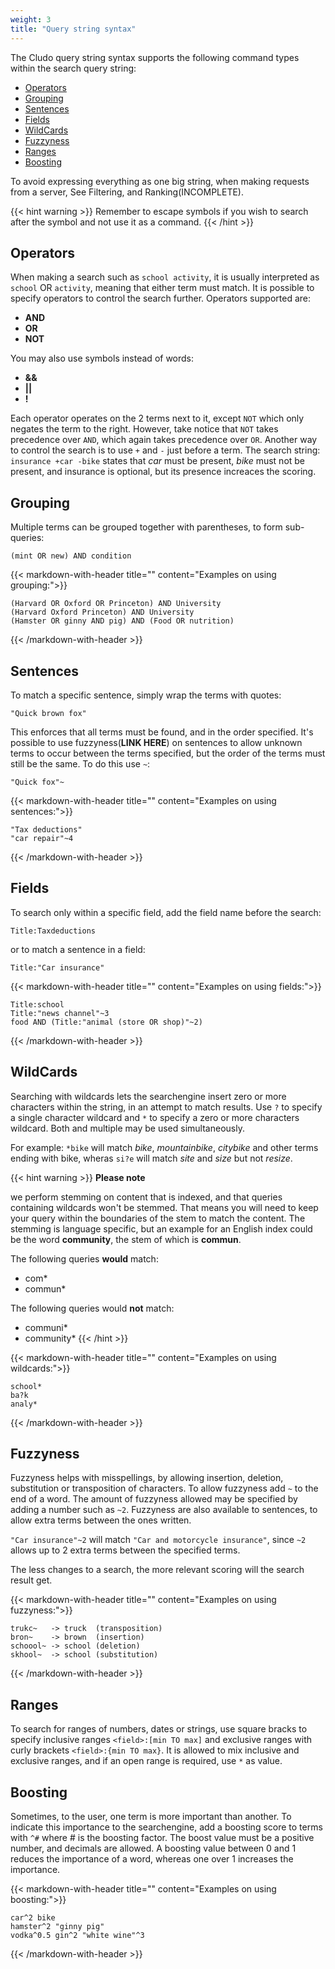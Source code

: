 ```yaml
---
weight: 3
title: "Query string syntax"
---
```



The Cludo query string syntax supports the following command types within the search query string:


- <a href="#operators">Operators</a>
- <a href="#grouping">Grouping</a>
- <a href="#sentences">Sentences</a>
- <a href="#fields">Fields</a>
- <a href="#wildcards">WildCards</a>
- <a href="#fuzzyness">Fuzzyness</a>
- <a href="#ranges">Ranges</a>
- <a href="#boosting">Boosting</a>

To avoid expressing everything as one big string, when making requests from a server, See Filtering, and Ranking(INCOMPLETE).

{{< hint warning >}}
 Remember to escape symbols if you wish to search after the symbol and not use it as a command.
{{< /hint >}}


## Operators

When making a search such as `school activity`, it is usually interpreted as `school` OR `activity`, meaning that either term must match. It is possible to specify operators to control the search further. Operators supported are:

- **AND**
- **OR**
- **NOT**

You may also use symbols instead of words:

- **&&**
- **||**
- **!**

Each operator operates on the 2 terms next to it, except `NOT` which only negates the term to the right. However, take notice that `NOT` takes precedence over `AND`,
which again takes precedence over `OR`. Another way to control the search is to use `+` and `-` just before a term. The search string: `insurance +car -bike` states that *car* must be present, *bike* must not be present, and insurance is optional, but its presence increaces the scoring.



## Grouping

Multiple terms can be grouped together with parentheses, to form sub-queries:

`(mint OR new) AND condition`

{{< markdown-with-header title=""  content="Examples on using grouping:">}}
```
(Harvard OR Oxford OR Princeton) AND University
(Harvard Oxford Princeton) AND University
(Hamster OR ginny AND pig) AND (Food OR nutrition)
```
{{< /markdown-with-header >}} 

## Sentences

To match a specific sentence, simply wrap the terms with quotes:

`"Quick brown fox"`

This enforces that all terms must be found, and in the order specified. It's possible to use fuzzyness(**LINK HERE**) on sentences to allow unknown terms to occur between the terms specified, but the order of the terms must still be the same. To do this use `~`:

`"Quick fox"~`

{{< markdown-with-header title=""  content="Examples on using sentences:">}}
```
"Tax deductions"
"car repair"~4
```
{{< /markdown-with-header >}} 

## Fields

To search only within a specific field, add the field name before the search:

`Title:Taxdeductions`

or to match a sentence in a field:

`Title:"Car insurance"`

{{< markdown-with-header title=""  content="Examples on using fields:">}}
```
Title:school
Title:"news channel"~3
food AND (Title:"animal (store OR shop)"~2)
```
{{< /markdown-with-header >}} 

## WildCards

Searching with wildcards lets the searchengine insert zero or more characters within the string, in an attempt to match results. Use `?` to specify a single character wildcard and `*` to specify a zero or more characters wildcard. Both and multiple may be used simultaneously.

For example: `*bike` will match *bike*, *mountainbike*, *citybike* and other terms ending with bike, wheras `si?e` will match *site* and *size* but not *resize*.

{{< hint warning >}}
 <b>Please note</b>

  we perform stemming on content that is indexed, and that queries containing wildcards won't be stemmed. That means you will need to keep your query within the boundaries of the stem to match the content.
  The stemming is language specific, but an example for an English index could be the word  <b>community</b>, the stem of which is  <b>commun</b>.

The following queries <b>would</b> match:
- com*
- commun*

The following queries would <b>not</b> match:
- communi*
- community*
{{< /hint >}}

{{< markdown-with-header title=""  content="Examples on using wildcards:">}}
```
school*
ba?k
analy*
```
{{< /markdown-with-header >}} 

## Fuzzyness

Fuzzyness helps with misspellings, by allowing insertion, deletion, substitution or transposition of characters. To allow fuzzyness add `~` to the end of a word. The amount of fuzzyness allowed may be specified by adding a number such as `~2`. Fuzzyness are also available to sentences, to allow extra terms between the ones written.

`"Car insurance"~2` will match `"Car and motorcycle insurance"`, since `~2` allows up to 2 extra terms between the specified terms.

The less changes to a search, the more relevant scoring will the search result get.

{{< markdown-with-header title=""  content="Examples on using fuzzyness:">}}
```
trukc~   -> truck  (transposition)
bron~    -> brown  (insertion)
schoool~ -> school (deletion)
skhool~  -> school (substitution)
```
{{< /markdown-with-header >}} 

## Ranges

To search for ranges of numbers, dates or strings, use square bracks to specify inclusive ranges `<field>:[min TO max]` and exclusive ranges with curly brackets `<field>:{min TO max}`. It is allowed to mix inclusive and exclusive ranges, and if an open range is required, use `*` as value.
## Boosting

Sometimes, to the user, one term is more important than another.
To indicate this importance to the searchengine, add a boosting score to terms with `^#` where # is the boosting factor.
The boost value must be a positive number, and decimals are allowed.
A boosting value between 0 and 1 reduces the importance of a word, whereas one over 1 increases the importance.

{{< markdown-with-header title=""  content="Examples on using boosting:">}}
```
car^2 bike
hamster^2 "ginny pig"
vodka^0.5 gin^2 "white wine"^3
```
{{< /markdown-with-header >}} 